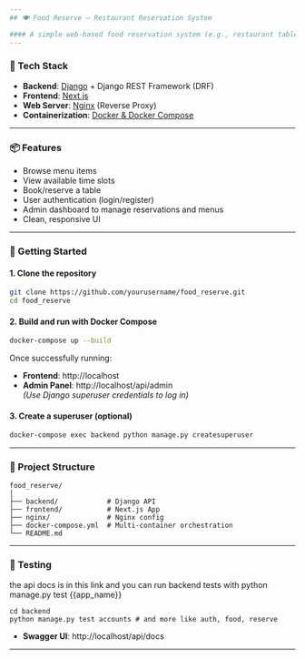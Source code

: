```yaml
---
## 🍽️ Food Reserve — Restaurant Reservation System

#### A simple web-based food reservation system (e.g., restaurant table booking or food event ticketing) built using modern technologies. Users can browse menus, reserve tables, and manage their bookings.
---
```


### 🔧 Tech Stack

- **Backend**: [Django](https://www.djangoproject.com/) + Django REST Framework (DRF)
- **Frontend**: [Next.js](https://nextjs.org/)
- **Web Server**: [Nginx](https://nginx.org/) (Reverse Proxy)
- **Containerization**: [Docker & Docker Compose](https://www.docker.com/)

---

### 📦 Features

- Browse menu items
- View available time slots
- Book/reserve a table
- User authentication (login/register)
- Admin dashboard to manage reservations and menus
- Clean, responsive UI

---

### 🚀 Getting Started

#### 1. Clone the repository

```bash
git clone https://github.com/yourusername/food_reserve.git
cd food_reserve
```

#### 2. Build and run with Docker Compose

```bash
docker-compose up --build
```

Once successfully running:

- **Frontend**: http://localhost
- **Admin Panel**: http://localhost/api/admin  
  _(Use Django superuser credentials to log in)_

#### 3. Create a superuser (optional)

```bash
docker-compose exec backend python manage.py createsuperuser
```

---

### 📁 Project Structure

```
food_reserve/
│
├── backend/            # Django API
├── frontend/           # Next.js App
├── nginx/              # Nginx config
├── docker-compose.yml  # Multi-container orchestration
└── README.md
```

---

### 🧪 Testing

the api docs is in this link and you can run backend tests with python manage.py test {{app_name}}

```
cd backend
python manage.py test accounts # and more like auth, food, reserve
```

- **Swagger UI**: http://localhost/api/docs

---

